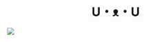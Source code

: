 <h1 align="center">U・ᴥ・U </h1>
<img align="center" src="https://cdn.discordapp.com/attachments/929022969668317265/1403751404522176534/my_chud_son_20250809214425.png?ex=6898b0df&is=68975f5f&hm=2c0cc18ef59fea0e279d085ea562a0686448df24d86c20cfceeb465877d8b9e6&">

